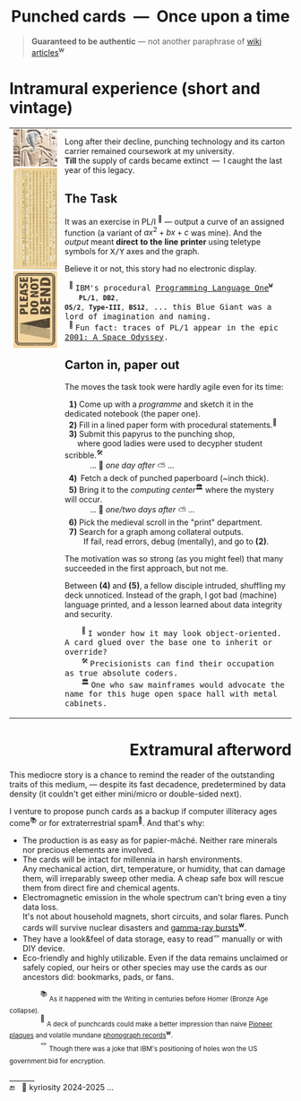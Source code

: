 <h1 align="center">Punched cards &nbsp;&mdash;&nbsp; Once upon a time</h1>

> **Guaranteed to be authentic** &mdash; not another paraphrase of [wiki articles](https://en.wikipedia.org/wiki/Computer_programming_in_the_punched_card_era)<sup><b>w</b></sup>

# Intramural experience (short and vintage)

<table><tr valign="top"><td><picture><img width="333px" alt="&nbsp;Ancient Egypt bas-relief" src="../../../../../_rsc/_img/af/ancient_egypt-bas-relief.jpg" /></picture><br />
      <a href="../../../../../_rsc/_img/photo/hist/1966.punch_cards-stack.jpg">
            <img width="333px" src="../../../../../_rsc/_img/af/punchcard_vert.jpg" alt="&nbsp;Image not found" title="&nbsp;Punchcard in 1966"/></a><br />
      <picture><img width="333px" alt="&nbsp;Please do not bend" src="../../../../../_rsc/_img/signs/do_not_bend-vert_h200px.jpg" /></picture>
                  </td><td>
                        
Long after their decline, punching technology and its carton carrier remained coursework at my university. **Till**&nbsp;the&nbsp;supply of cards became extinct &thinsp;&mdash;&thinsp; I caught the last year of this legacy.
                        
## The Task
      
It was an exercise in PL/I&nbsp;<sup>🔢</sup> &mdash; output a curve of an assigned function (a variant of $`ax^2 + bx + c`$ was mine). And the <i>output</i> meant <b>direct to the line printer</b> using teletype symbols for <samp>X/Y</samp> axes and the graph.

Believe it or not, this story had no electronic display.

&nbsp;&nbsp;<sup>🔢</sup>&nbsp;<samp>IBM's procedural <a href="https://en.wikipedia.org/wiki/PL/I">Programming Language One</a><sup><b>w</b></sup><br />
&nbsp;&nbsp;&nbsp;<code><b>PL/1</b>, <b>DB2</b>, <b>OS/2</b>, <b>Type-III</b>, <b>BS12</b>,</code> ... this Blue Giant was a lord of imagination and naming.</samp>
<br />
&nbsp;&nbsp;<sup>:cinema:</sup> <samp>Fun fact: traces of PL/1 appear in the epic <a href="https://www.wired.com/story/2001-a-space-odyssey-predicted-the-future50-years-ago">2001: A Space Odyssey</a>.</samp>

## Carton in, paper out

The moves the task took were hardly agile even for its time:

&nbsp;&nbsp;<b>1️)</b> Come up with a _programme_ and sketch it in the dedicated notebook (the paper one).<br />
&nbsp;&nbsp;<b>2️)</b> Fill in a lined paper form with procedural statements.<sup>🥪</sup><br />
&nbsp;&nbsp;<b>3️)</b> Submit this papyrus to the punching shop,<br />
&nbsp;&nbsp;&nbsp;&nbsp;&nbsp;&nbsp;where good ladies were used to decypher student scribble.<sup>🛠️</sup><br />
&nbsp;&nbsp;&nbsp;&nbsp;&nbsp;&nbsp;&nbsp;&nbsp;&nbsp;&nbsp;&nbsp;&nbsp;... 🌙 _one day after_ ⛅ ...<br />
&nbsp;&nbsp;<b>4️)</b>&nbsp;&thinsp;Fetch a deck of punched paperboard (~inch thick).<br />
&nbsp;&nbsp;<b>5)</b> Bring it to the _computing center_<sup>🏛️</sup> where the mystery will occur.<br />
&nbsp;&nbsp;&nbsp;&nbsp;&nbsp;&nbsp;&nbsp;&nbsp;&nbsp;&nbsp;&nbsp;&nbsp;... 🌙 <i>one/two days after</i> ⛅ ...<br />
&nbsp;&nbsp;<b>6)</b> Pick the medieval scroll in the "print" department.<br />
&nbsp;&nbsp;<b>7)</b>  Search for a graph among collateral outputs.<br />
&nbsp;&nbsp;&nbsp;&nbsp;&nbsp;&nbsp;&nbsp;&nbsp; If fail, read errors, debug (mentally), and go to <b>(2)</b>.

The motivation was so strong (as you might feel) that many succeeded in the first approach, but not me.

Between **(4)** and **(5)**, a fellow disciple intruded, shuffling my deck unnoticed. Instead of the graph, I got bad (machine) language printed, and a lesson learned about data integrity and security.

&nbsp; &nbsp; &nbsp; &nbsp; <sup>🥪</sup> <samp>I wonder how it may look object-oriented. A card glued over the base one to inherit or override?</samp>\
&nbsp; &nbsp; &nbsp; &nbsp; <sup>🛠️</sup> <samp>Precisionists can find their occupation as true absolute coders.</samp>\
&nbsp; &nbsp; &nbsp; &nbsp; <sup>🏛️</sup> <samp>One who saw mainframes would advocate the name for this huge open space hall with metal cabinets.</samp>

</td></tr></table>

<h1 align="right">Extramural afterword</h1>

This mediocre story is a chance to remind the reader of the outstanding traits of this medium, &mdash; 
despite its fast decadence, predetermined by data density (it couldn't get either mini/micro or double-sided next).

I venture to propose punch cards as a backup if computer illiteracy ages come<sup>📚</sup> or for extraterrestrial spam<sup>🚀</sup>. And that's why:

+ The production is as easy as for papier-mâché. Neither rare minerals nor precious elements are involved.
+ The cards will be intact for millennia in harsh environments.\
Any mechanical action, dirt, temperature, or humidity, that can damage them, will irreparably sweep other media.  A cheap safe box will rescue them from direct fire and chemical agents.
+ Electromagnetic emission in the whole spectrum can't bring even a tiny data loss.\
It's not about household magnets, short circuits, and solar flares. Punch cards will survive nuclear disasters and [gamma-ray bursts](https://en.wikipedia.org/wiki/Gamma-ray_burst)<sup><b>w</b></sup>.
+ They have a look&feel of data storage, easy to read<sup>🪢</sup> manually or with DIY device.
+ Eco-friendly and highly utilizable. 
Even if the data remains unclaimed or safely copied, our heirs or other species may use the cards as our ancestors did: bookmarks, pads, or fans.

&nbsp; &nbsp; &nbsp; &nbsp; &nbsp; &nbsp; &nbsp; <sup>📚</sup> <sub>As it happened with the Writing in centuries before Homer (Bronze Age collapse).</sub>\
&nbsp; &nbsp; &nbsp; &nbsp; &nbsp; &nbsp; &nbsp; <sup>🚀</sup> <sub>A deck of punchcards could make a better impression than naive [Pioneer plaques](https://en.wikipedia.org/wiki/Pioneer_plaque) 
and volatile mundane [phonograph records](https://en.wikipedia.org/wiki/Voyager_Golden_Record)<sup><b>w</b></sup>.</sub>\
&nbsp; &nbsp; &nbsp; &nbsp; &nbsp; &nbsp; &nbsp; <sup>🪢</sup> <sub>Though there was a joke that IBM's positioning of holes won the US government bid for encryption.</sub>

\_______\
 🔚 &nbsp; 🌙 kyriosity 2024-2025 ...
